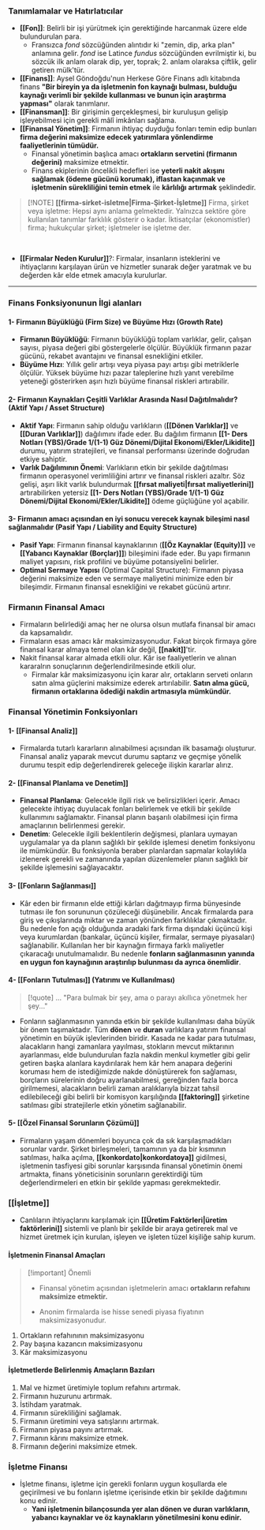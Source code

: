 ### Tanımlamalar ve Hatırlatıcılar


- **[[Fon]]**: Belirli bir işi yürütmek için gerektiğinde harcanmak üzere elde bulundurulan para. 
	- Fransızca *fond* sözcüğünden alıntıdır ki "zemin, dip, arka plan" anlamına gelir. *fond* ise Latince *fundus* sözcüğünden evrilmiştir ki, bu sözcük ilk anlam olarak dip, yer, toprak; 2. anlam olaraksa çiftlik, gelir getiren mülk'tür.  <br>
- **[[Finans]]**: Aysel Göndoğdu'nun Herkese Göre Finans adlı kitabında finans **"Bir bireyin ya da işletmenin fon kaynağı bulması, bulduğu kaynağı verimli bir şekilde kullanması ve bunun için araştırma yapması"** olarak tanımlanır. 
- **[[Finansman]]**: Bir girişimin gerçekleşmesi, bir kuruluşun gelişip işleyebilmesi için gerekli mâlî imkânları sağlama.<br>
- **[[Finansal Yönetim]]**: Firmanın ihtiyaç duyduğu fonları temin edip bunları **firma değerini maksimize edecek yatırımlara yönlendirme faaliyetlerinin tümüdür.**
	- Finansal yönetimin başlıca amacı **ortakların servetini (firmanın değerini)** maksimize etmektir.
	- Finans ekiplerinin öncelikli hedefleri ise **yeterli nakit akışını sağlamak (ödeme gücünü korumak), iflastan kaçınmak ve işletmenin sürekliliğini temin etmek** ile **kârlılığı artırmak** şeklindedir. <br>

 >[!NOTE] **[[firma-sirket-isletme|Firma-Şirket-İşletme]]**
> Firma, şirket veya işletme: Hepsi aynı anlama gelmektedir. Yalnızca sektöre göre kullanılan tanımlar farklılık gösterir o kadar. İktisatçılar (ekonomistler) firma; hukukçular şirket; işletmeler ise işletme der. 

<br>

- **[[Firmalar Neden Kurulur]]**?: Firmalar, insanların isteklerini ve ihtiyaçlarını karşılayan ürün ve hizmetler sunarak değer yaratmak ve bu değerden kâr elde etmek amacıyla kurulurlar.


---

### Finans Fonksiyonunun İlgi alanları
#### 1- Firmanın Büyüklüğü (Firm Size) ve Büyüme Hızı (Growth Rate)
- **Firmanın Büyüklüğü**: Firmanın büyüklüğü toplam varlıklar, gelir, çalışan sayısı, piyasa değeri gibi göstergelerle ölçülür. Büyüklük firmanın pazar gücünü, rekabet avantajını ve finansal esnekliğini etkiler.
- **Büyüme Hızı**: Yıllık gelir artışı veya piyasa payı artışı gibi metriklerle ölçülür. Yüksek büyüme hızı pazar taleplerine hızlı yanıt verebilme yeteneği gösterirken aşırı hızlı büyüme finansal riskleri artırabilir. 
#### 2- Firmanın Kaynakları Çeşitli Varlıklar Arasında Nasıl Dağıtılmalıdır? (Aktif Yapı / Asset Structure)
- **Aktif Yapı**: Firmanın sahip olduğu varlıkların (**[[Dönen Varlıklar]]** ve **[[Duran Varlıklar]]**) dağılımını ifade eder. Bu dağılım firmanın **[[1- Ders Notları (YBS)/Grade 1/(1-1)  Güz Dönemi/Dijital Ekonomi/Ekler/Likidite]]** durumu, yatırım stratejileri, ve finansal performansı üzerinde doğrudan etkiye sahiptir.
- **Varlık Dağılımının Önemi**: Varlıkların etkin bir şekilde dağıtılması firmanın operasyonel verimliliğini artırır ve finansal riskleri azaltır. Söz gelişi, aşırı likit varlık bulundurmak **[[fırsat maliyeti|fırsat maliyetlerini]]** artırabilirken yetersiz **[[1- Ders Notları (YBS)/Grade 1/(1-1)  Güz Dönemi/Dijital Ekonomi/Ekler/Likidite]]** ödeme güçlüğüne yol açabilir. 
#### 3- Firmanın amacı açısından en iyi sonucu verecek kaynak bileşimi nasıl sağlanmalıdır (Pasif Yapı / Liability and Equity Structure)
- **Pasif Yapı**: Firmanın finansal kaynaklarının (**[[Öz Kaynaklar (Equity)]]** ve **[[Yabancı Kaynaklar (Borçlar)]]**) bileşimini ifade eder. Bu yapı firmanın maliyet yapısını, risk profilini ve büyüme potansiyelini belirler.
- **Optimal Sermaye Yapısı** (Optimal Capital Structure): Firmanın piyasa değerini maksimize eden ve sermaye maliyetini minimize eden bir bileşimdir. Firmanın finansal esnekliğini ve rekabet gücünü artırır.

### Firmanın Finansal Amacı
- Firmaların belirlediği amaç her ne olursa olsun mutlafa finansal bir amacı da kapsamalıdır.
- Firmaların esas amacı kâr maksimizasyonudur. Fakat birçok firmaya göre finansal karar almaya temel olan kâr değil, **[[nakit]]**'tir. 
- Nakit finansal karar almada etkili olur. Kâr ise faaliyetlerin ve alınan kararalrın sonuçlarının değerlendirilmesinde etkili olur.
	- Firmalar kâr maksimizasyonu için karar alır, ortakların serveti onların satın alma güçlerini maksimize ederek artırılabilir. **Satın alma gücü, firmanın ortaklarına ödediği nakdin artmasıyla mümkündür.**

### Finansal Yönetimin Fonksiyonları
#### 1- [[Finansal Analiz]]
- Firmalarda tutarlı kararların alınabilmesi açısından ilk basamağı oluşturur. Finansal analiz yaparak mevcut durumu saptarız ve geçmişe yönelik durumu tespit edip değerlendirerek geleceğe ilişkin kararlar alırız.
#### 2- [[Finansal Planlama ve Denetim]]
- **Finansal Planlama**: Gelecekle ilgili risk ve belirsizlikleri içerir. Amacı gelecekte ihtiyaç duyulacak fonları belirlemek ve etkili bir şekilde kullanımını sağlamaktır. Finansal planın başarılı olabilmesi için firma amaçlarının belirlenmesi gerekir.
- **Denetim**: Gelecekle ilgili beklentilerin değişmesi, planlara uymayan uygulamalar ya da planın sağlıklı bir şekilde işlemesi denetim fonksiyonu ile mümkündür. Bu fonksiyonla beraber planlardan sapmalar kolaylıkla izlenerek gerekli ve zamanında yapılan düzenlemeler planın sağlıklı bir şekilde işlemesini sağlayacaktır.
#### 3- [[Fonların Sağlanması]]
- Kâr eden bir firmanın elde ettiği kârları dağıtmayıp firma bünyesinde tutması ile fon sorununun çözüleceği düşünebilir. Ancak firmalarda para giriş ve çıkışlarında miktar ve zaman yönünden farklılıklar çıkmaktadır. Bu nedenle fon açığı olduğunda aradaki fark firma dışındaki üçüncü kişi veya kurumlardan (bankalar, üçüncü kişiler, firmalar, sermaye piyasaları) sağlanabilir. Kullanılan her bir kaynağın firmaya farklı maliyetler çıkaracağı unutulmamalıdır. Bu nedenle **fonların sağlanmasının yanında en uygun fon kaynağının araştırılıp bulunması da ayrıca önemlidir**.
#### 4- [[Fonların Tutulması]] (Yatırımı ve Kullanılması)

> [!quote] ...
> "Para bulmak bir şey, ama o parayı akıllıca yönetmek her şey..."

- Fonların sağlanmasının yanında etkin bir şekilde kullanılması daha büyük bir önem taşımaktadır. Tüm **dönen** ve **duran** varlıklara yatırım finansal yönetimin en büyük işlevlerinden biridir. Kasada ne kadar para tutulması, alacakların hangi zamanlara yayılması, stokların mevcut miktarının ayarlanması, elde bulundurulan fazla nakdin menkul kıymetler gibi gelir getiren başka alanlara kaydırılarak hem kâr hem anapara değerini koruması hem de istediğimizde nakde dönüştürerek fon sağlaması, borçların sürelerinin doğru ayarlanabilmesi, gereğinden fazla borca girilmemesi, alacakların belirli zaman aralıklarıyla bizzat tahsil edilebileceği gibi belirli bir komisyon karşılığında **[[faktoring]]** şirketine satılması gibi stratejilerle etkin yönetim sağlanabilir.
#### 5- [[Özel Finansal Sorunların Çözümü]]
- Firmaların yaşam dönemleri boyunca çok da sık karşılaşmadıkları sorunlar vardır. Şirket birleşmeleri, tamamının ya da bir kısmının satılması, halka açılma, **[[konkordato|konkordatoya]]** gidilmesi, işletmenin tasfiyesi gibi sorunlar karşısında finansal yönetimin önemi artmakta, finans yöneticisinin sorunların gerektirdiği tüm değerlendirmeleri en etkin bir şekilde yapması gerekmektedir.

### **[[İşletme]]**
- Canlıların ihtiyaçlarını karşılamak için **[[Üretim Faktörleri|üretim faktörlerini]]** sistemli ve planlı bir şekilde bir araya getirerek mal ve hizmet üretmek için kurulan, işleyen ve işleten tüzel kişiliğe sahip kurum.
#### İşletmenin Finansal Amaçları

> [!important] Önemli
> - Finansal yönetim açısından işletmelerin amacı **ortakların refahını maksimize etmektir.**
> 
> - Anonim firmalarda ise hisse senedi piyasa fiyatının maksimizasyonudur.

1. Ortakların refahınının maksimizasyonu
2. Pay başına kazancın maksimizasyonu
3. Kâr maksimizasyonu

#### İşletmetlerde Belirlenmiş Amaçların Bazıları
1. Mal ve hizmet üretimiyle toplum refahını artırmak.
2. Firmanın huzurunu artırmak.
3. İstihdam yaratmak.
4. Firmanın sürekliliğini sağlamak.
5. Firmanın üretimini veya satışlarını artırmak.
6. Firmanın piyasa payını artırmak.
7. Firmanın kârını maksimize etmek.
8. Firmanın değerini maksimize etmek.

### İşletme Finansı
- İşletme finansı, işletme için gerekli fonların uygun koşullarda ele geçirilmesi ve bu fonların işletme içerisinde etkin bir şekilde dağıtımını konu edinir.
	- **Yani işletmenin bilançosunda yer alan dönen ve duran varlıkların, yabancı kaynaklar ve öz kaynakların yönetilmesini konu edinir.**